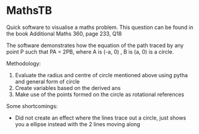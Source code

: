 # MathsTB
Quick software to visualise a maths problem.
This question can be found in the book Additional Maths 360, page 233, Q18

The software demonstrates how the equation of the path traced by any point P such that PA = 2PB, where 
A is (-a, 0) , B is (a, 0) is a circle.

Methodology:
1. Evaluate the radius and centre of circle mentioned above using pytha and general form of circle
2. Create variables based on the derived ans
3. Make use of the points formed on the circle as rotational references

Some shortcomings:
- Did not create an effect where the lines trace out a circle, just shows you a ellipse instead with the 2 lines moving along


